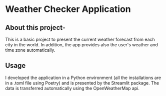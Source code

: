# Weather Checker Application
## About this project-
This is a basic project to present the current weather forecast from each city in the world.
In addition, the app provides also the user's weather and time zone automatically. 

## Usage 
I developed the application in a Python environment (all the installations are in a .toml file using Poetry) and is presented 
by the Streamlit package.
The data is transferred automatically using the OpenWeatherMap api.
